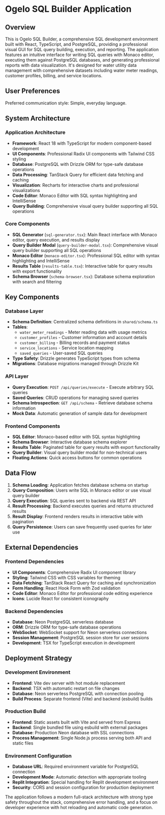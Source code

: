 # Ogelo SQL Builder Application

## Overview

This is Ogelo SQL Builder, a comprehensive SQL development environment built with React, TypeScript, and PostgreSQL, providing a professional visual GUI for SQL query building, execution, and reporting. The application features an intuitive interface for writing SQL queries with Monaco editor, executing them against PostgreSQL databases, and generating professional reports with data visualization. It's designed for water utility data management with comprehensive datasets including water meter readings, customer profiles, billing, and service locations.

## User Preferences

Preferred communication style: Simple, everyday language.

## System Architecture

### Application Architecture
- **Framework**: React 18 with TypeScript for modern component-based development
- **UI Components**: Professional Radix UI components with Tailwind CSS styling
- **Database**: PostgreSQL with Drizzle ORM for type-safe database operations
- **Data Processing**: TanStack Query for efficient data fetching and caching
- **Visualization**: Recharts for interactive charts and professional visualizations
- **Code Editor**: Monaco Editor with SQL syntax highlighting and IntelliSense
- **Query Building**: Comprehensive visual query builder supporting all SQL operations

### Core Components
- **SQL Generator** (`sql-generator.tsx`): Main React interface with Monaco editor, query execution, and results display
- **Query Builder Modal** (`query-builder-modal.tsx`): Comprehensive visual query builder supporting all SQL operations
- **Monaco Editor** (`monaco-editor.tsx`): Professional SQL editor with syntax highlighting and IntelliSense
- **Results Table** (`results-table.tsx`): Interactive table for query results with export functionality
- **Schema Browser** (`schema-browser.tsx`): Database schema exploration with search and filtering

## Key Components

### Database Layer
- **Schema Definition**: Centralized schema definitions in `shared/schema.ts`
- **Tables**: 
  - `water_meter_readings` - Meter reading data with usage metrics
  - `customer_profiles` - Customer information and account details
  - `customer_billing` - Billing records and payment status
  - `service_locations` - Service location mapping
  - `saved_queries` - User-saved SQL queries
- **Type Safety**: Drizzle generates TypeScript types from schema
- **Migrations**: Database migrations managed through Drizzle Kit

### API Layer
- **Query Execution**: `POST /api/queries/execute` - Execute arbitrary SQL queries
- **Saved Queries**: CRUD operations for managing saved queries
- **Schema Introspection**: `GET /api/schema` - Retrieve database schema information
- **Mock Data**: Automatic generation of sample data for development

### Frontend Components
- **SQL Editor**: Monaco-based editor with SQL syntax highlighting
- **Schema Browser**: Interactive database schema explorer
- **Results Table**: Paginated table for query results with export functionality
- **Query Builder**: Visual query builder modal for non-technical users
- **Floating Actions**: Quick access buttons for common operations

## Data Flow

1. **Schema Loading**: Application fetches database schema on startup
2. **Query Composition**: Users write SQL in Monaco editor or use visual query builder
3. **Query Execution**: SQL queries sent to backend via REST API
4. **Result Processing**: Backend executes queries and returns structured results
5. **Result Display**: Frontend renders results in interactive table with pagination
6. **Query Persistence**: Users can save frequently used queries for later use

## External Dependencies

### Frontend Dependencies
- **UI Components**: Comprehensive Radix UI component library
- **Styling**: Tailwind CSS with CSS variables for theming
- **Data Fetching**: TanStack React Query for caching and synchronization
- **Form Handling**: React Hook Form with Zod validation
- **Code Editor**: Monaco Editor for professional code editing experience
- **Icons**: Lucide React for consistent iconography

### Backend Dependencies
- **Database**: Neon PostgreSQL serverless database
- **ORM**: Drizzle ORM for type-safe database operations
- **WebSocket**: WebSocket support for Neon serverless connections
- **Session Management**: PostgreSQL session store for user sessions
- **Development**: TSX for TypeScript execution in development

## Deployment Strategy

### Development Environment
- **Frontend**: Vite dev server with hot module replacement
- **Backend**: TSX with automatic restart on file changes
- **Database**: Neon serverless PostgreSQL with connection pooling
- **Build Process**: Separate frontend (Vite) and backend (esbuild) builds

### Production Build
- **Frontend**: Static assets built with Vite and served from Express
- **Backend**: Single bundled file using esbuild with external packages
- **Database**: Production Neon database with SSL connections
- **Process Management**: Single Node.js process serving both API and static files

### Environment Configuration
- **Database URL**: Required environment variable for PostgreSQL connection
- **Development Mode**: Automatic detection with appropriate tooling
- **Replit Integration**: Special handling for Replit development environment
- **Security**: CORS and session configuration for production deployment

The application follows a modern full-stack architecture with strong type safety throughout the stack, comprehensive error handling, and a focus on developer experience with hot reloading and automatic code generation.